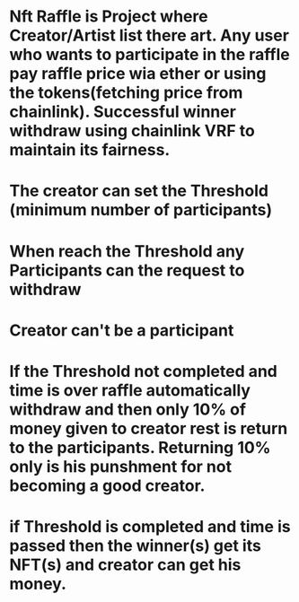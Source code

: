 # Nft Raffle is Project where Creator/Artist list there art. Any user who wants to participate in the raffle pay raffle price wia ether or using the tokens(fetching price from chainlink). Successful winner withdraw using chainlink VRF to maintain its fairness.

# The creator can set the Threshold (minimum number of participants)

# When reach the Threshold any Participants can the request to withdraw

# Creator can't be a participant

# If the Threshold not completed and time is over raffle automatically withdraw and then only 10% of money given to creator rest is return to the participants. Returning 10% only is his punshment for not becoming a good creator.

# if Threshold is completed and time is passed then the winner(s) get its NFT(s) and creator can get his money.
